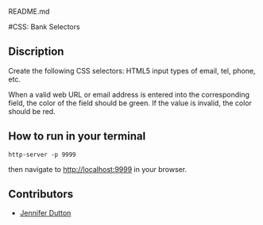 README.md

#CSS: Bank Selectors

## Discription

Create the following CSS selectors: HTML5 input types of email, tel, phone, etc. 

When a valid web URL or email address is entered into the corresponding field, the color of the field should be green. If the value is invalid, the color should be red.


## How to run in your terminal
```
http-server -p 9999

```
then navigate to [http://localhost:9999](http://localhost:9999) in your browser.

## Contributors
- [Jennifer Dutton](https://github.com/jduttondesign)